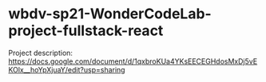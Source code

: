# wbdv-sp21-WonderCodeLab-project-fullstack-react

Project description:
https://docs.google.com/document/d/1qxbroKUa4YKsEECEGHdosMxDj5vEKOlx__hoYpXjuaY/edit?usp=sharing
